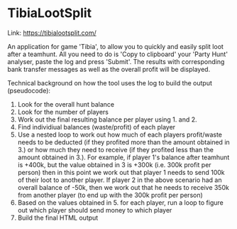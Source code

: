 # TibiaLootSplit
Link:
https://tibialootsplit.com/

An application for game 'Tibia', to allow you to quickly and easily split loot after a teamhunt. 
All you need to do is 'Copy to clipboard' your 'Party Hunt' analyser, paste the log and press 'Submit'. The results with corresponding bank transfer messages as well as the overall profit will be displayed.

Technical background on how the tool uses the log to build the output (pseudocode):
1. Look for the overall hunt balance
2. Look for the number of players
3. Work out the final resulting balance per player using 1. and 2.
4. Find individiual balances (waste/profit) of each player
5. Use a nested loop to work out how much of each players profit/waste needs to be deducted (if they profited more than the amount obtained in 3.) or how much they need to receive (if they profited less than the amount obtained in 3.). 
For example, if player 1's balance after teamhunt is +400k, but the value obtained in 3 is +300k (i.e. 300k profit per person) then in this point we work out that player 1 needs to send 100k of their loot to another player. 
If player 2 in the above scenario had an overall balance of -50k, then we work out that he needs to receive 350k from another player (to end up with the 300k profit per person)
6. Based on the values obtained in 5. for each player, run a loop to figure out which player should send money to which player
7. Build the final HTML output




